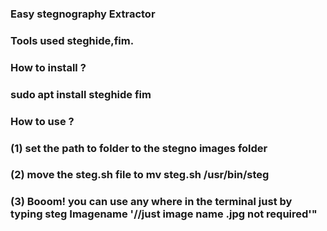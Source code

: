 ### Easy stegnography Extractor
### Tools used steghide,fim.
### How to install ?
### sudo apt install steghide fim
### How to use ?
###   (1) set the path to folder to the stegno images folder
###   (2) move the steg.sh file to mv steg.sh /usr/bin/steg
###   (3) Booom! you can use any where in the terminal just by typing steg Imagename '//just image name .jpg not required'"
